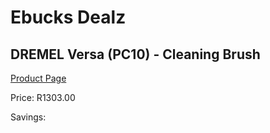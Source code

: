 
# Ebucks Dealz
## DREMEL Versa (PC10) - Cleaning Brush
[Product Page](https://www.ebucks.com/web/shop/productSelected.do?prodId=1230046244&catId=1233326392)

Price: R1303.00

Savings: 


	